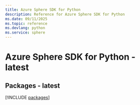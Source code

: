 ```yaml
---
title: Azure Sphere SDK for Python
description: Reference for Azure Sphere SDK for Python
ms.date: 09/11/2025
ms.topic: reference
ms.devlang: python
ms.service: sphere
---
```

# Azure Sphere SDK for Python - latest
## Packages - latest
[!INCLUDE [packages](sphere-index.md)]